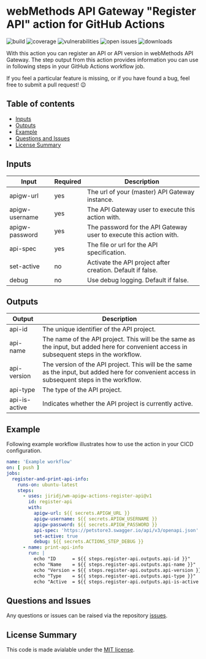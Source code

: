 # webMethods API Gateway "Register API" action for GitHub Actions

![build](https://img.shields.io/github/workflow/status/jiridj/wm-apigw-actions-register-api/ci)
![coverage](https://img.shields.io/codecov/c/gh/jiridj/wm-apigw-actions-register-api?token=35GE4E56NO)
![vulnerabilities](https://img.shields.io/snyk/vulnerabilities/github/jiridj/wm-apigw-actions-register-api)
![open issues](https://img.shields.io/github/issues-raw/jiridj/wm-apigw-actions-register-api)
![downloads](https://img.shields.io/github/downloads/jiridj/wm-apigw-actions-register-api/total)

With this action you can register an API or API version in webMethods API Gateway. The step output from this action provides information you can use in following steps in your GitHub Actions workflow job.

If you feel a particular feature is missing, or if you have found a bug, feel free to submit a pull request! :wink:

## Table of contents

- [Inputs](#inputs)
- [Outputs](#outputs)
- [Example](#example)
- [Questions and Issues](#questions-and-issues)
- [License Summary](#license-summary)

## Inputs

|Input|Required|Description|
|-|-|-|
|apigw-url|yes|The url of your (master) API Gateway instance.|
|apigw-username|yes|The API Gateway user to execute this action with.|
|apigw-password|yes|The password for the API Gateway user to execute this action with.|
|api-spec|yes|The file or url for the API specification.|
|set-active|no|Activate the API project after creation. Default if false.|
|debug|no|Use debug logging. Default if false.|

## Outputs

|Output|Description|
|-|-|
|api-id|The unique identifier of the API project.|
|api-name|The name of the API project. This will be the same as the input, but added here for convenient access in subsequent steps in the workflow.|
|api-version|The version of the API project. This will be the same as the input, but added here for convenient access in subsequent steps in the workflow.|
|api-type|The type of the API project.|
|api-is-active|Indicates whether the API project is currently active.|

## Example

Following example workflow illustrates how to use the action in your CICD configuration.

``` yaml
name: 'Example workflow'
on: [ push ]
jobs:
  register-and-print-api-info:
    runs-on: ubuntu-latest
    steps: 
      - uses: jiridj/wm-apigw-actions-register-api@v1
        id: register-api
        with: 
          apigw-url: ${{ secrets.APIGW_URL }}
          apigw-username: ${{ secrets.APIGW_USERNAME }}
          apigw-password: ${{ secrets.APIGW_PASSWORD }}
          api-spec: 'https://petstore3.swagger.io/api/v3/openapi.json'
          set-active: true
          debug: ${{ secrets.ACTIONS_STEP_DEBUG }}
      - name: print-api-info
        run: |
          echo "ID      = ${{ steps.register-api.outputs.api-id }}"
          echo "Name    = ${{ steps.register-api.outputs.api-name }}"
          echo "Version = ${{ steps.register-api.outputs.api-version }}"
          echo "Type    = ${{ steps.register-api.outputs.api-type }}"
          echo "Active  = ${{ steps.register-api.outputs.api-is-active }}"
```

## Questions and Issues

Any questions or issues can be raised via the repository [issues](https://github.com/jiridj/wm-apigw-actions-register-api/issues).

## License Summary

This code is made avialable under the [MIT license](./LICENSE).
